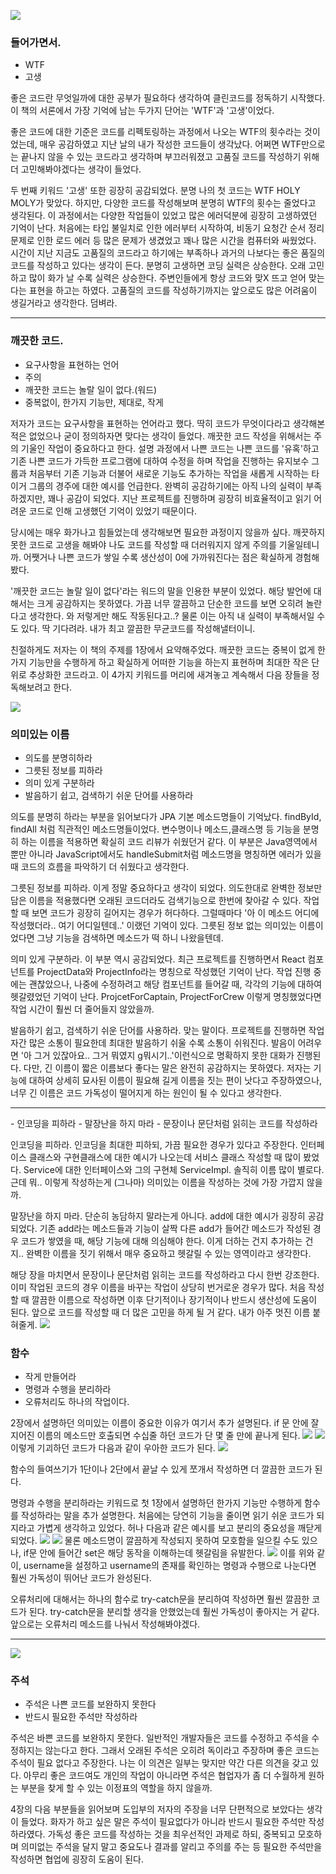 
![](https://velog.velcdn.com/images/codegod/post/fb8bc7b8-0725-4864-95eb-e245e084e127/image.png)

### 들어가면서.
- WTF
- 고생

좋은 코드란 무엇일까에 대한 공부가 필요하다 생각하여 클린코드를 정독하기 시작했다.
이 책의 서론에서 가장 기억에 남는 두가지 단어는 'WTF'과 '고생'이었다.

좋은 코드에 대한 기준은 코드를 리펙토링하는 과정에서 나오는 WTF의 횟수라는 것이었는데, 매우 공감하였고 지난 날의 내가 작성한 코드들이 생각났다.
어쩌면 WTF만으로는 끝나지 않을 수 있는 코드라고 생각하며 부끄러워졌고 고품질 코드를 작성하기 위해 더 고민해봐야겠다는 생각이 들었다.

두 번째 키워드 '고생' 또한 굉장히 공감되었다.
분명 나의 첫 코드는 WTF HOLY MOLY가 맞았다.
하지만, 다양한 코드를 작성해보며 분명히 WTF의 횟수는 줄었다고 생각된다. 이 과정에서는 다양한 작업들이 있었고 많은 에러덕분에 굉장히 고생하였던 기억이 난다.
처음에는 타입 불일치로 인한 에러부터 시작하여, 비동기 요청간 순서 정리 문제로 인한 로드 에러 등 많은 문제가 생겼었고 꽤나 많은 시간을 컴퓨터와 싸웠었다.
시간이 지난 지금도 고품질의 코드라고 하기에는 부족하나 과거의 나보다는 좋은 품질의 코드를 작성하고 있다는 생각이 든다.
분명히 고생하면 코딩 실력은 상승한다. 오래 고민하고 많이 화가 날 수록 실력은 상승한다.
주변인들에게 항상 코드와 맞X 뜨고 얻어 맞는다는 표현을 하고는 하였다.
고품질의 코드를 작성하기까지는 앞으로도 많은 어려움이 생길거라고 생각한다.
덤벼라.

 <hr/>

### 깨끗한 코드.
- 요구사항을 표현하는 언어
- 주의
- 깨끗한 코드는 놀랄 일이 없다.(워드)
- 중복없이, 한가지 기능만, 제대로, 작게

저자가 코드는 요구사항을 표현하는 언어라고 했다. 딱히 코드가 무엇이다라고 생각해본 적은 없었으나 굳이 정의하자면 맞다는 생각이 들었다. 깨끗한 코드 작성을 위해서는 주의 기울인 작업이 중요하다고 한다. 설명 과정에서 나쁜 코드는 나쁜 코드를 '유혹'하고 기존 나쁜 코드가 가득한 프로그램에 대하여 수정을 하며 작업을 진행하는 유지보수 그룹과 처음부터 기존 기능과 더불어 새로운 기능도 추가하는 작업을 새롭게 시작하는 타이거 그룹의 경주에 대한 예시를 언급한다. 완벽히 공감하기에는 아직 나의 실력이 부족하겠지만, 꽤나 공감이 되었다.
지난 프로젝트를 진행하며 굉장히 비효율적이고 읽기 어려운 코드로 인해 고생했던 기억이 있었기 때문이다.

당시에는 매우 화가나고 힘들었는데 생각해보면 필요한 과정이지 않을까 싶다.
깨끗하지 못한 코드로 고생을 해봐야 나도 코드를 작성할 때 더러워지지 않게 주의를 기울일테니까.
어쨋거나 나쁜 코드가 쌓일 수록 생산성이 0에 가까워진다는 점은 확실하게 경험해봤다.

'깨끗한 코드는 놀랄 일이 없다'라는 워드의 말을 인용한 부분이 있었다.
해당 발언에 대해서는 크게 공감하지는 못하였다.
가끔 너무 깔끔하고 단순한 코드를 보면 오히려 놀란다고 생각한다.
와 저렇게만 해도 작동된다고..?
물론 이는 아직 내 실력이 부족해서일 수도 있다.
딱 기다려라. 내가 최고 깔끔한 무균코드를 작성해낼터이니.

친절하게도 저자는 이 책의 주제를 1장에서 요약해주었다.
깨끗한 코드는 중복이 없게 한가지 기능만을 수행하게 하고 확실하게 어떠한 기능을 하는지 표현하며 최대한 작은 단위로 추상화한 코드라고.
이 4가지 키워드를 머리에 새겨놓고 계속해서 다음 장들을 정독해보려고 한다.



![](https://velog.velcdn.com/images/codegod/post/fb8bc7b8-0725-4864-95eb-e245e084e127/image.png)
### 의미있는 이름

- 의도를 분명히하라
- 그릇된 정보를 피하라
- 의미 있게 구분하라
- 발음하기 쉽고, 검색하기 쉬운 단어를 사용하라

의도를 분명히 하라는 부분을 읽어보다가 JPA 기본 메소드명들이 기억났다. findById, findAll 처럼 직관적인 메소드명들이었다. 변수명이나 메소드,클래스명 등 기능을 분명히 하는 이름을 적용하면 확실히 코드 리뷰가 쉬웠던거 같다. 이 부분은 Java영역에서 뿐만 아니라 JavaScript에서도 handleSubmit처럼 메소드명을 명칭하면 에러가 있을 때 코드의 흐름을 파악하기 더 쉬웠다고 생각한다.

그릇된 정보를 피하라. 이게 정말 중요하다고 생각이 되었다. 의도한대로 완벽한 정보만 담은 이름을 적용했다면 오래된 코드더라도 검색기능으로 한번에 찾아갈 수 있다. 작업할 때 보면 코드가 굉장히 길어지는 경우가 허다하다. 그럴때마다 '아 이 메소드 어디에 작성했더라.. 여기 어디일텐데..' 이랬던 기억이 있다. 그릇된 정보 없는 의미있는 이름이었다면 그냥 기능을 검색하면 메소드가 떡 하니 나왔을텐데.

의미 있게 구분하라. 이 부분 역시 공감되었다. 최근 프로젝트를 진행하면서 React 컴포넌트를 ProjectData와 ProjectInfo라는 명칭으로 작성했던 기억이 난다. 작업 진행 중에는 괜찮았으나, 나중에 수정하려고 해당 컴포넌트를 들어갈 때, 각각의 기능에 대하여 헷갈렸었던 기억이 난다. ProjcetForCaptain, ProjectForCrew 이렇게 명칭했었다면 작업 시간이 훨씬 더 줄어들지 않았을까.

발음하기 쉽고, 검색하기 쉬운 단어를 사용하라. 맞는 말이다. 프로젝트를 진행하면 작업자간 많은 소통이 필요한데 최대한 발음하기 쉬울 수록 소통이 쉬워진다. 발음이 어려우면 '아 그거 있잖아요.. 그거 뭐였지 g뭐시기..'이런식으로 명확하지 못한 대화가 진행된다.
다만, 긴 이름이 짧은 이름보다 좋다는 말은 완전히 공감하지는 못하였다. 저자는 기능에 대하여 상세히 묘사된 이름이 필요해 길게 이름을 짓는 편이 낫다고 주장하였으나, 너무 긴 이름은 코드 가독성이 떨어지게 하는 원인이 될 수 있다고 생각한다.

 <hr/>
 - 인코딩을 피하라
 - 말장난을 하지 마라
 - 문장이나 문단처럼 읽히는 코드를 작성하라

인코딩을 피하라. 인코딩을 최대한 피하되, 가끔 필요한 경우가 있다고 주장한다. 인터페이스 클래스와 구현클래스에 대한 예시가 나오는데 서비스 클래스 작성할 때 많이 봤었다. Service에 대한 인터페이스와 그의 구현체 ServiceImpl. 솔직히 이름 많이 별로다. 근데 뭐.. 이렇게 작성하는게 (그나마) 의미있는 이름을 작성하는 것에 가장 가깝지 않을까.

말장난을 하지 마라. 단순히 농담하지 말라는게 아니다. add에 대한 예시가 굉장히 공감되었다. 기존 add라는 메소드들과 기능이 살짝 다른 add가 들어간 메소드가 작성된 경우 코드가 쌓였을 때, 해당 기능에 대해 의심해야 한다. 이게 더하는 건지 추가하는 건지.. 완벽한 이름을 짓기 위해서 매우 중요하고 헷갈릴 수 있는 영역이라고 생각한다.

해당 장을 마치면서 문장이나 문단처럼 읽히는 코드를 작성하라고 다시 한번 강조한다. 이미 작업된 코드의 경우 이름을 바꾸는 작업이 상당히 번거로운 경우가 많다. 처음 작성할 때 깔끔한 이름으로 작성하면 이후 단기적이나 장기적이나 반드시 생산성에 도움이 된다. 앞으로 코드를 작성할 때 더 많은 고민을 하게 될 거 같다. 내가 아주 멋진 이름 붙혀줄게.
![](https://velog.velcdn.com/images/codegod/post/fa7ece74-ef13-4c7a-9c3d-0d032750ec37/image.png)

### 함수

- 작게 만들어라
- 명령과 수행을 분리하라
- 오류처리도 하나의 작업이다.

2장에서 설명하던 의미있는 이름이 중요한 이유가 여기서 추가 설명된다. if 문 안에 잘지어진 이름의 메소드만 호출되면 수십줄 하던 코드가 단 몇 줄 만에 끝나게 된다.
![](https://velog.velcdn.com/images/codegod/post/a3d59d4f-8b17-4167-a44c-9cb0e41ddbcd/image.png)
![](https://velog.velcdn.com/images/codegod/post/2ac4eb76-4c1c-4913-912d-8611f0347c64/image.png)
이렇게 기괴하던 코드가 다음과 같이 우아한 코드가 된다.
![](https://velog.velcdn.com/images/codegod/post/1385a47a-3735-40a1-9ab6-47142f91030a/image.png)

함수의 들여쓰기가 1단이나 2단에서 끝날 수 있게 쪼개서 작성하면 더 깔끔한 코드가 된다.

명령과 수행을 분리하라는 키워드로 첫 1장에서 설명하던 한가지 기능만 수행하게 함수를 작성하라는 말을 추가 설명한다. 처음에는 당연히 기능을 줄이면 읽기 쉬운 코드가 되지라고 가볍게 생각하고 있었다. 허나 다음과 같은 예시를 보고 분리의 중요성을 깨닫게 되었다.
![](https://velog.velcdn.com/images/codegod/post/01eb9d32-7968-42d7-b7b2-ebf7b0e384b7/image.png)
![](https://velog.velcdn.com/images/codegod/post/fff17433-c20e-45f9-8c00-3416e4abb96f/image.png)
물론 메소드명이 깔끔하게 작성되지 못하여 모호함을 일으킬 수도 있으나, if문 안에 들어간 set은 해당 동작을 이해하는데 헷갈림을 유발한다. ![](https://velog.velcdn.com/images/codegod/post/2f0b1f49-9670-4447-906f-0ec89a6af326/image.png)
이를 위와 같이, username을 설정하고 username의 존재를 확인하는 명령과 수행으로 나눈다면 훨씬 가독성이 뛰어난 코드가 완성된다.

오류처리에 대해서는 하나의 함수로 try-catch문을 분리하여 작성하면 훨씬 깔끔한 코드가 된다. try-catch문을 분리할 생각을 안했었는데 훨씬 가독성이 좋아지는 거 같다. 앞으로는 오류처리 메소드를 나눠서 작성해봐야겠다.

<hr/>

![](https://velog.velcdn.com/images/codegod/post/f26ba40a-82a7-4054-be61-9e32f5910902/image.png)

### 주석

- 주석은 나쁜 코드를 보완하지 못한다
- 반드시 필요한 주석만 작성하라

주석은 바쁜 코드를 보완하지 못한다. 일반적인 개발자들은 코드를 수정하고 주석을 수정하지는 않는다고 한다. 그래서 오래된 주석은 오히려 독이라고 주장하며 좋은 코드는 주석이 필요 없다고 주장한다. 나는 이 의견은 일부는 맞지만 약간 다른 의견을 갖고 있다. 아무리 좋은 코드여도 개인의 작업이 아니라면 주석은 협업자가 좀 더 수월하게 원하는 부분을 찾게 할 수 있는 이정표의 역할을 하지 않을까.

4장의 다음 부분들을 읽어보며 도입부의 저자의 주장을 너무 단편적으로 보았다는 생각이 들었다. 화자가 하고 싶은 말은 주석이 필요없다가 아니라 반드시 필요한 주석만 작성하라였다. 가독성 좋은 코드를 작성하는 것을 최우선적인 과제로 하되, 중복되고 모호하며 의미없는 주석을 달지 말고 중요도나 결과를 알리고 주의를 주는 등 필요한 주석만을 작성하면 협업에 굉장히 도움이 된다. 
 